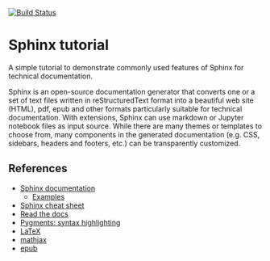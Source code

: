 [![Build Status](https://travis-ci.com/schuang/sphinx-tutorial.svg?branch=master)](https://travis-ci.com/schuang/sphinx-tutorial)

# Sphinx tutorial

A simple tutorial to demonstrate commonly used features of Sphinx for
technical documentation.

Sphinx is an open-source documentation generator that converts one or
a set of text files written in reStructuredText format into a
beautiful web site (HTML), pdf, epub and other formats particularly
suitable for technical documentation. With extensions, Sphinx can use
markdown or Jupyter notebook files as input source. While there are
many themes or templates to choose from, many components in the
generated documentation (e.g. CSS, sidebars, headers and footers,
etc.) can be transparently customized.

## References

- [Sphinx documentation](http://www.sphinx-doc.org/en/master/)
   - [Examples](http://www.sphinx-doc.org/en/master/examples.html)
- [Sphinx cheat sheet](https://matplotlib.org/sampledoc/cheatsheet.html)
- [Read the docs](https://readthedocs.org/)
- [Pygments: syntax highlighting](http://pygments.org/docs/)
- [LaTeX](https://www.latex-project.org/)
- [mathjax](https://www.mathjax.org/)
- [epub](https://en.wikipedia.org/wiki/EPUB)
